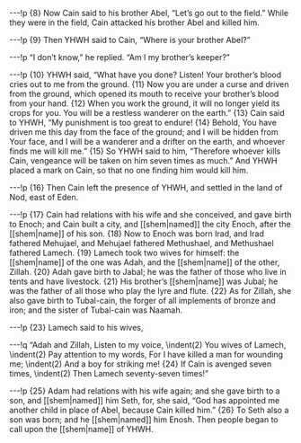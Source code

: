 ---!p
{8} Now Cain said to his brother Abel, “Let’s go out to the field.” While they were in the field, Cain attacked his brother Abel and killed him.

---!p
{9} Then YHWH said to Cain, “Where is your brother Abel?”

---!p
“I don’t know,” he replied. “Am I my brother’s keeper?”

---!p
{10} YHWH said, “What have you done? Listen! Your brother’s blood cries out to me from the ground. {11} Now you are under a curse and driven from the ground, which opened its mouth to receive your brother’s blood from your hand. {12} When you work the ground, it will no longer yield its crops for you. You will be a restless wanderer on the earth.” {13} Cain said to YHWH, “My punishment is too great to endure! {14} Behold, You have driven me this day from the face of the ground; and I will be hidden from Your face, and I will be a wanderer and a drifter on the earth, and whoever finds me will kill me.” {15} So YHWH said to him, “Therefore whoever kills Cain, vengeance will be taken on him seven times as much.” And YHWH placed a mark on Cain, so that no one finding him would kill him.

---!p
{16} Then Cain left the presence of YHWH, and settled in the land of Nod, east of Eden.

---!p
{17} Cain had relations with his wife and she conceived, and gave birth to Enoch; and Cain built a city, and [[shem|named]] the city Enoch, after the [[shem|name]] of his son. {18} Now to Enoch was born Irad, and Irad fathered Mehujael, and Mehujael fathered Methushael, and Methushael fathered Lamech. {19} Lamech took two wives for himself: the [[shem|name]] of the one was Adah, and the [[shem|name]] of the other, Zillah. {20} Adah gave birth to Jabal; he was the father of those who live in tents and have livestock. {21} His brother’s [[shem|name]] was Jubal; he was the father of all those who play the lyre and flute. {22} As for Zillah, she also gave birth to Tubal-cain, the forger of all implements of bronze and iron; and the sister of Tubal-cain was Naamah.

---!p
{23} Lamech said to his wives,

---!q
“Adah and Zillah,
Listen to my voice,
\indent(2) You wives of Lamech,
\indent(2) Pay attention to my words,
For I have killed a man for wounding me;
\indent(2) And a boy for striking me!
{24} If Cain is avenged seven times,
\indent(2) Then Lamech seventy-seven times!”

---!p
{25} Adam had relations with his wife again; and she gave birth to a son, and [[shem|named]] him Seth, for, she said, “God has appointed me another child in place of Abel, because Cain killed him.” {26} To Seth also a son was born; and he [[shem|named]] him Enosh. Then people began to call upon the [[shem|name]] of YHWH.

